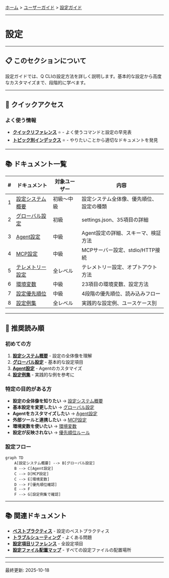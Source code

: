 [ホーム](../../README.md) > [ユーザーガイド](../README.md) > [設定ガイド](README.md)

---

# 設定


---

## 📋 このセクションについて

設定ガイドでは、Q CLIの設定方法を詳しく説明します。基本的な設定から高度なカスタマイズまで、段階的に学べます。

---

## 🚀 クイックアクセス

### よく使う情報

- **[クイックリファレンス](../07_reference/08_quick-reference.md)** ⭐ - よく使うコマンドと設定の早見表
- **[トピック別インデックス](../07_reference/09_topic-index.md)** ⭐ - やりたいことから適切なドキュメントを発見

---

## 📚 ドキュメント一覧

| # | ドキュメント | 対象ユーザー | 内容 |
|---|-------------|-------------|------|
| 1 | [設定システム概要](01_overview.md) | 初級〜中級 | 設定システム全体像、優先順位、設定の種類 |
| 2 | [グローバル設定](02_global-settings.md) | 初級 | settings.json、35項目の詳細 |
| 3 | [Agent設定](03_agent-configuration.md) | 中級 | Agent設定の詳細、スキーマ、検証方法 |
| 4 | [MCP設定](04_mcp-configuration.md) | 中級 | MCPサーバー設定、stdio/HTTP接続 |
| 5 | [テレメトリー設定](05_telemetry.md) | 全レベル | テレメトリー設定、オプトアウト方法 |
| 6 | [環境変数](06_environment-variables.md) | 中級 | 23項目の環境変数、設定方法 |
| 7 | [設定優先順位](07_priority-rules.md) | 中級 | 4段階の優先順位、読み込みフロー |
| 8 | [設定例集](08_examples.md) | 全レベル | 実践的な設定例、ユースケース別 |

---

## 🚀 推奨読み順

### 初めての方
1. **[設定システム概要](01_overview.md)** - 設定の全体像を理解
2. **[グローバル設定](02_global-settings.md)** - 基本的な設定項目
3. **[Agent設定](03_agent-configuration.md)** - Agentのカスタマイズ
4. **[設定例集](08_examples.md)** - 実践的な例を参考に

### 特定の目的がある方
- **設定の全体像を知りたい** → [設定システム概要](01_overview.md)
- **基本設定を変更したい** → [グローバル設定](02_global-settings.md)
- **Agentをカスタマイズしたい** → [Agent設定](03_agent-configuration.md)
- **外部ツールと連携したい** → [MCP設定](04_mcp-configuration.md)
- **環境変数を使いたい** → [環境変数](06_environment-variables.md)
- **設定が反映されない** → [優先順位ルール](07_priority-rules.md)

### 設定フロー

```mermaid
graph TD
    A[設定システム概要] --> B[グローバル設定]
    B --> C[Agent設定]
    C --> D[MCP設定]
    C --> E[環境変数]
    D --> F[優先順位確認]
    E --> F
    F --> G[設定例集で確認]
```

---

## 📚 関連ドキュメント

- **[ベストプラクティス](../04_best-practices/01_configuration.md)** - 設定のベストプラクティス
- **[トラブルシューティング](../06_troubleshooting/02_common-issues.md)** - よくある問題
- **[設定項目リファレンス](../07_reference/03_settings-reference.md)** - 全設定項目
- **[設定ファイル配置マップ](../07_reference/04_configuration-file-locations.md)** - すべての設定ファイルの配置場所

---


---

最終更新: 2025-10-18
